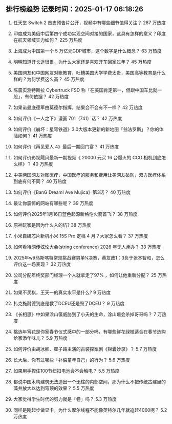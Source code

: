 
## 排行榜趋势 记录时间：2025-01-17 06:18:26
  
  1. 任天堂 Switch 2 首支预告片公开，视频中有哪些细节值得关注？ 287 万热度
    
  2. 印度成为美俄中后第四个成功实现空间对接的国家，这具有怎样的意义？印度在航天领域实力如何？ 225 万热度
    
  3. 上海成为中国第一个 5 万亿元GDP城市，这个数字是什么概念？ 63 万热度
    
  4. 明明知道开长途很累，为什么大家还是喜欢开车回家过年？ 45 万热度
    
  5. 美国网友和中国网友对账教育，吐槽美国大学学费太贵，美国高等教育是什么样的？为何学费这么高？ 45 万热度
    
  6. 陈震实测特斯拉 Cybertruck FSD 称「在美国肯定第一，但跟中国车比就一般」，有何依据？ 42 万热度
    
  7. 如果诺曼底德军由莫德尔指挥，结果会不会有不一样？ 42 万热度
    
  8. 如何评价《一人之下》漫画 701（741）话？ 42 万热度
    
  9. 如何评价《崩坏：星穹铁道》3.0大版本更新的新地图「翁法罗斯」？你的体验如何？ 41 万热度
    
  10. 如何评价《再见爱人 4》最后一期回门宴？ 41 万热度
    
  11. 如何评价影视飓风最新一期视频《 20000 元买 16 台爆火的 CCD 相机到底怎么样》？ 40 万热度
    
  12. 中美两国网友对账医疗，中国医疗的服务和费用让美网友破防，双方医疗体系到底有何不同？ 40 万热度
    
  13. 如何评价《BanG Dream! Ave Mujica》第3话？ 40 万热度
    
  14. 最让你震惊的网站有哪些呢？ 39 万热度
    
  15. 如何评价2025年1月16日蓝色起源新格伦火箭首飞？ 38 万热度
    
  16. 原神玩家是因为什么入的坑? 38 万热度
    
  17. 小米自研芯片新机小米 15S Pro 定档 4 月？大家怎么看？ 37 万热度
    
  18. 如何看待网传弦论大会(string conference) 2026 年无人承办？ 33 万热度
    
  19. 2025年wtt马斯喀特常规挑战赛男单¼决赛，黄友政1：3负于张本智和，怎么评价这一场表现？ 32 万热度
    
  20. 公司分配年终奖部门经理一个人就拿走了97% ，如何让他重新分配？ 25 万热度
    
  21. 如果不买棋，王天一的真实水平是什么? 9 万热度
    
  22. 扎克施耐德到底是救了DCEU还是毁了DCEU？ 9 万热度
    
  23. 《长相思》中如果涂山篌威胁到了小夭的生命，涂山璟会杀掉哥哥吗？ 7 万热度
    
  24. 挑选年宵花是你家春节仪式感中的一部分吗，有哪些鲜花绿植适合在春节选购给家添年味儿？ 5.9 万热度
    
  25. 如何评价由胡冰卿、翟子路主演的古装探案剧《锦囊妙录》？ 5.7 万热度
    
  26. 长大后，你有过哪些「补偿童年自己」的行为？ 5.6 万热度
    
  27. 如果用手捏住100节纽扣电池会不会触电？ 5.5 万热度
    
  28. 都说中国木构建筑无法造出一个无柱的内部空间，那为什么不把传统古建里的藻井放大以达到穹顶的效果？ 5.5 万热度
    
  29. 大家觉得学生时代的努力就是「卷」吗？ 5.3 万热度
    
  30. 同样是刚起步做显卡，为什么摩尔线程不能像英特尔几年就追赶4060呢？ 5.2 万热度
    